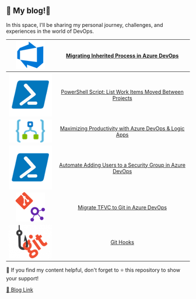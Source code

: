 ## 📝 My blog!🌟

In this space, I'll be sharing my personal journey, challenges, and experiences in the world of DevOps.

|![Azure DevOps](./assets/images/readme/azure-devops.png) |[Migrating Inherited Process in Azure DevOps](https://rehababotalep.github.io/2023/10/21/process-migration.html)|
|:---:|:---:|
|![Azure DevOps](./assets/images/readme/power-shell.png) |[PowerShell Script: List Work Items Moved Between Projects](https://rehababotalep.github.io/2023/09/22/list-moved-work-items.html)|
|![Logic App](./assets/images/readme/logic-app.png) |[Maximizing Productivity with Azure DevOps & Logic Apps](https://rehababotalep.github.io/2023/09/16/maximizing-productivity-with-azure-devops-logic-apps.html)|
|![Azure DevOps](./assets/images/readme/power-shell.png) |[Automate Adding Users to a Security Group in Azure DevOps](https://rehababotalep.github.io/2023/09/13/add-users-to-security-group.html)|
|![TFVC-Git](./assets/images/readme/tfvc-git.png) |[Migrate TFVC to Git in Azure DevOps](https://rehababotalep.github.io/2023/09/05/tfvc-to-git.html)|
|![Git Hooks](./assets/images/readme/git-hooks.png) |[Git Hooks](https://rehababotalep.github.io/2023/09/03/git-hooks.html)|

📌 If you find my content helpful, don't forget to ⭐ this repository to show your support!

[🔗 Blog Link](https://rehababotalep.github.io/)
